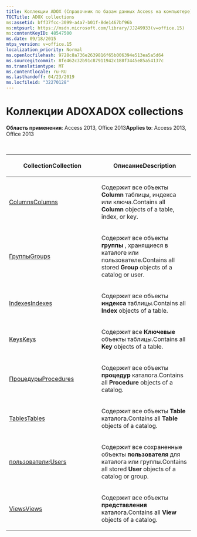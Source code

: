 ```yaml
---
title: Коллекции ADOX (Справочник по базам данных Access на компьютере)
TOCTitle: ADOX collections
ms:assetid: bff37fcc-3099-a4a7-b01f-8de1467bf96b
ms:mtpsurl: https://msdn.microsoft.com/library/JJ249933(v=office.15)
ms:contentKeyID: 48547500
ms.date: 09/18/2015
mtps_version: v=office.15
localization_priority: Normal
ms.openlocfilehash: 9728c8a736e2639816f65b006394e513ea5a5d64
ms.sourcegitcommit: 8fe462c32b91c87911942c188f3445e85a54137c
ms.translationtype: MT
ms.contentlocale: ru-RU
ms.lasthandoff: 04/23/2019
ms.locfileid: "32270128"
---
```

# <a name="adox-collections"></a><span data-ttu-id="f50bf-102">Коллекции ADOX</span><span class="sxs-lookup"><span data-stu-id="f50bf-102">ADOX collections</span></span>

<span data-ttu-id="f50bf-103">**Область применения**: Access 2013, Office 2013</span><span class="sxs-lookup"><span data-stu-id="f50bf-103">**Applies to**: Access 2013, Office 2013</span></span>

<br/>

<table>
<colgroup>
<col style="width: 50%" />
<col style="width: 50%" />
</colgroup>
<thead>
<tr class="header">
<th><p><span data-ttu-id="f50bf-104">Collection</span><span class="sxs-lookup"><span data-stu-id="f50bf-104">Collection</span></span></p></th>
<th><p><span data-ttu-id="f50bf-105">Описание</span><span class="sxs-lookup"><span data-stu-id="f50bf-105">Description</span></span></p></th>
</tr>
</thead>
<tbody>
<tr class="odd">
<td><p><span data-ttu-id="f50bf-106"><a href="columns-collection-adox.md">Columns</a></span><span class="sxs-lookup"><span data-stu-id="f50bf-106"><a href="columns-collection-adox.md">Columns</a></span></span></p></td>
<td><p><span data-ttu-id="f50bf-107">Содержит все объекты <strong>Column</strong> таблицы, индекса или ключа.</span><span class="sxs-lookup"><span data-stu-id="f50bf-107">Contains all <strong>Column</strong> objects of a table, index, or key.</span></span></p></td>
</tr>
<tr class="even">
<td><p><span data-ttu-id="f50bf-108"><a href="groups-collection-adox.md">Группы</a></span><span class="sxs-lookup"><span data-stu-id="f50bf-108"><a href="groups-collection-adox.md">Groups</a></span></span></p></td>
<td><p><span data-ttu-id="f50bf-109">Содержит все объекты <strong>группы</strong> , хранящиеся в каталоге или пользователе.</span><span class="sxs-lookup"><span data-stu-id="f50bf-109">Contains all stored <strong>Group</strong> objects of a catalog or user.</span></span></p></td>
</tr>
<tr class="odd">
<td><p><span data-ttu-id="f50bf-110"><a href="indexes-collection-adox.md">Indexes</a></span><span class="sxs-lookup"><span data-stu-id="f50bf-110"><a href="indexes-collection-adox.md">Indexes</a></span></span></p></td>
<td><p><span data-ttu-id="f50bf-111">Содержит все объекты <strong>индекса</strong> таблицы.</span><span class="sxs-lookup"><span data-stu-id="f50bf-111">Contains all <strong>Index</strong> objects of a table.</span></span></p></td>
</tr>
<tr class="even">
<td><p><span data-ttu-id="f50bf-112"><a href="keys-collection-adox.md">Keys</a></span><span class="sxs-lookup"><span data-stu-id="f50bf-112"><a href="keys-collection-adox.md">Keys</a></span></span></p></td>
<td><p><span data-ttu-id="f50bf-113">Содержит все <strong>Ключевые</strong> объекты таблицы.</span><span class="sxs-lookup"><span data-stu-id="f50bf-113">Contains all <strong>Key</strong> objects of a table.</span></span></p></td>
</tr>
<tr class="odd">
<td><p><span data-ttu-id="f50bf-114"><a href="procedures-collection-adox.md">Процедуры</a></span><span class="sxs-lookup"><span data-stu-id="f50bf-114"><a href="procedures-collection-adox.md">Procedures</a></span></span></p></td>
<td><p><span data-ttu-id="f50bf-115">Содержит все объекты <strong>процедур</strong> каталога.</span><span class="sxs-lookup"><span data-stu-id="f50bf-115">Contains all <strong>Procedure</strong> objects of a catalog.</span></span></p></td>
</tr>
<tr class="even">
<td><p><span data-ttu-id="f50bf-116"><a href="tables-collection-adox.md">Tables</a></span><span class="sxs-lookup"><span data-stu-id="f50bf-116"><a href="tables-collection-adox.md">Tables</a></span></span></p></td>
<td><p><span data-ttu-id="f50bf-117">Содержит все объекты <strong>Table</strong> каталога.</span><span class="sxs-lookup"><span data-stu-id="f50bf-117">Contains all <strong>Table</strong> objects of a catalog.</span></span></p></td>
</tr>
<tr class="odd">
<td><p><span data-ttu-id="f50bf-118"><a href="users-collection-adox.md">пользователи</a>;</span><span class="sxs-lookup"><span data-stu-id="f50bf-118"><a href="users-collection-adox.md">Users</a></span></span></p></td>
<td><p><span data-ttu-id="f50bf-119">Содержит все сохраненные объекты <strong>пользователя</strong> для каталога или группы.</span><span class="sxs-lookup"><span data-stu-id="f50bf-119">Contains all stored <strong>User</strong> objects of a catalog or group.</span></span></p></td>
</tr>
<tr class="even">
<td><p><span data-ttu-id="f50bf-120"><a href="views-collection-adox.md">Views</a></span><span class="sxs-lookup"><span data-stu-id="f50bf-120"><a href="views-collection-adox.md">Views</a></span></span></p></td>
<td><p><span data-ttu-id="f50bf-121">Содержит все объекты <strong>представления</strong> каталога.</span><span class="sxs-lookup"><span data-stu-id="f50bf-121">Contains all <strong>View</strong> objects of a catalog.</span></span></p></td>
</tr>
</tbody>
</table>

<br/>
